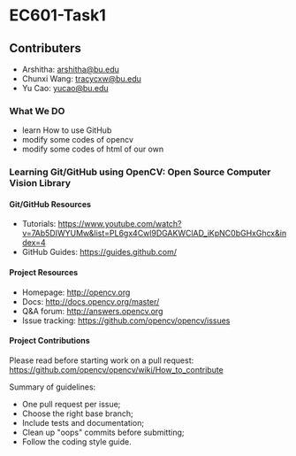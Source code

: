 # EC601-Task1

## Contributers
* Arshitha: <arshitha@bu.edu>
* Chunxi Wang: <tracycxw@bu.edu>
* Yu Cao: <yucao@bu.edu>

### What We DO
* learn How to use GitHub
* modify some codes of opencv
* modify some codes of html of our own


### Learning Git/GitHub using OpenCV: Open Source Computer Vision Library

#### Git/GitHub Resources
 * Tutorials: https://www.youtube.com/watch?v=7Ab5DIWYUMw&list=PL6gx4Cwl9DGAKWClAD_iKpNC0bGHxGhcx&index=4
 * GitHub Guides: https://guides.github.com/
 
#### Project Resources

* Homepage: <http://opencv.org>
* Docs: <http://docs.opencv.org/master/>
* Q&A forum: <http://answers.opencv.org>
* Issue tracking: <https://github.com/opencv/opencv/issues>

#### Project Contributions

Please read before starting work on a pull request: <https://github.com/opencv/opencv/wiki/How_to_contribute>

Summary of guidelines:

* One pull request per issue;
* Choose the right base branch;
* Include tests and documentation;
* Clean up "oops" commits before submitting;
* Follow the coding style guide.

